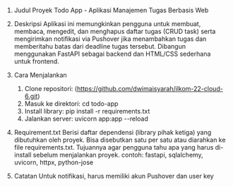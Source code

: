 1. Judul Proyek
    Todo App - Aplikasi Manajemen Tugas Berbasis Web

2. Deskripsi
    Aplikasi ini memungkinkan pengguna untuk membuat, membaca, mengedit, dan menghapus daftar tugas (CRUD task) serta mengirimkan notifikasi via Pushover jika menambahkan tugas dan memberitahu batas dari deadline tugas tersebut. Dibangun menggunakan FastAPI sebagai backend dan HTML/CSS sederhana untuk frontend. 

3. Cara Menjalankan
    1. Clone repositori:
        (https://github.com/dwimaisyarah/ilkom-22-cloud-6.git)
    2. Masuk ke direktori:
        cd todo-app
    3. Install library:
        pip install -r requirements.txt
    4. Jalankan server:
        uvicorn app:app --reload

4. Requirement.txt
    Berisi daftar dependensi (library pihak ketiga) yang dibutuhkan oleh proyek. Bisa disebutkan satu per satu atau diarahkan ke file requirements.txt. Tujuannya agar pengguna tahu apa yang harus di-install sebelum menjalankan proyek.
        contoh: fastapi, sqlalchemy, uvicorn, httpx, python-jose
        
5. Catatan
    Untuk notifikasi, harus memiliki akun Pushover dan user key